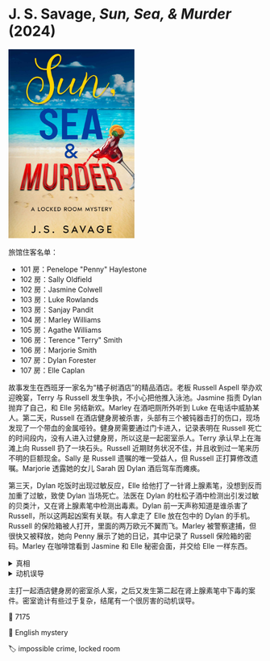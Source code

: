 # J. S. Savage, <i>Sun, Sea, & Murder</i> (2024)

<img src=images/2024b_cover.jpg width=250/>

旅馆住客名单：
* 101 房：Penelope "Penny" Haylestone
* 102 房：Sally Oldfield
* 102 房：Jasmine Colwell
* 103 房：Luke Rowlands
* 103 房：Sanjay Pandit
* 104 房：Marley Williams
* 105 房：Agathe Williams
* 106 房：Terence "Terry" Smith
* 106 房：Marjorie Smith
* 107 房：Dylan Forester
* 107 房：Elle Caplan

故事发生在西班牙一家名为“橘子树酒店”的精品酒店。老板 Russell Aspell 举办欢迎晚宴，Terry 与 Russell 发生争执，不小心把他推入泳池。Jasmine 指责 Dylan 抛弃了自己，和 Elle 另结新欢。Marley 在酒吧厕所外听到 Luke 在电话中威胁某人。第二天，Russell 在酒店健身房被杀害，头部有三个被钝器击打的伤口，现场发现了一个带血的金属哑铃。健身房需要通过门卡进入，记录表明在 Russell 死亡的时间段内，没有人进入过健身房，所以这是一起密室杀人。Terry 承认早上在海滩上向 Russell 扔了一块石头。Russell 近期财务状况不佳，并且收到过一笔来历不明的巨额现金。Sally 是 Russell 遗嘱的唯一受益人，但 Russell 正打算修改遗嘱。Marjorie 透露她的女儿 Sarah 因 Dylan 酒后驾车而瘫痪。

第三天，Dylan 吃饭时出现过敏反应，Elle 给他打了一针肾上腺素笔，没想到反而加重了过敏，致使 Dylan 当场死亡。法医在 Dylan 的杜松子酒中检测出引发过敏的贝类汁，又在肾上腺素笔中检测出毒素。Dylan 前一天声称知道是谁杀害了 Russell，所以这两起凶案有关联。有人拿走了 Elle 放在包中的 Dylan 的手机。Russell 的保险箱被人打开，里面的两万欧元不翼而飞。Marley 被警察逮捕，但很快又被释放，她向 Penny 展示了她的日记，其中记录了 Russell 保险箱的密码。Marley 在咖啡馆看到 Jasmine 和 Elle 秘密会面，并交给 Elle 一样东西。

<details><summary>真相</summary>
Russell 头上有三个伤口，其中一个是被 Terry 用石头砸伤，两个是被哑铃两端的重物砸中。凶手是 Marjorie，她把哑铃放在工字梁上，把一支笔放在哑铃后面，并用钓鱼线在笔上绑结，另一头通过窗户拉到外面的灌木丛中。她用另一支笔撑住打开的窗户，并在窗台上安装了一个摄像头，对准哑铃掉落的地方。她把一个一次性手机放在电子鱼竿的锁紧装置上，通过摄像头观察室内，看到 Russell 走到哑铃下方，打电话使一次性手机震动，操纵电子鱼竿收紧鱼线，拉动哑铃坠落，砸死 Russell。笔和摄像头被鱼线拉到窗外，事后回收，窗户失去支撑后自动合上，完成密室。

Luke 拿走了保险箱中的两万欧元，是因为他受到了 Dylan 的勒索。Jasmine 偷走了 Dylan 的手机，因为里面有 Dylan 用来敲诈她的不雅视频，后来又把手机交还 Elle，是因为在里面也发现了 Elle 的不雅照。Marjorie 杀死 Dylan 是为了替女儿复仇，杀死 Russell 是因为他会很容易知道自己杀死了 Dylan（伏线：照片中 Marjorie 的盘子里盛了她不喜欢的贝壳类虾）。
</details>

<details><summary>动机误导</summary>
看上去好像凶手先杀死 Russell，然后为了避免身份暴露，再杀死 Dylan。其实凶手一开始就打算杀死 Dylan，为了避免身份暴露，先杀死 Russell。
</details>

主打一起酒店健身房的密室杀人案，之后又发生第二起在肾上腺素笔中下毒的案件。密室诡计有些过于复杂，结尾有一个很厉害的动机误导。

:link: 7175

:file_folder: English mystery

:label: impossible crime, locked room
